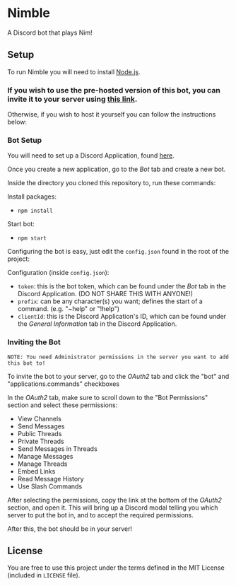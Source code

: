 # Nimble
A Discord bot that plays Nim!

## Setup
To run Nimble you will need to install [Node.js](https://nodejs.org/en/).

### If you wish to use the pre-hosted version of this bot, you can invite it to your server using [this link](https://discord.com/api/oauth2/authorize?client_id=904605503743737868&permissions=397284568064&scope=bot%20applications.commands).

Otherwise, if you wish to host it yourself you can follow the instructions below:

### Bot Setup

You will need to set up a Discord Application, found [here](https://discord.com/developers/applications).

Once you create a new application, go to the *Bot* tab and create a new bot.

Inside the directory you cloned this repository to, run these commands:

Install packages:
- `npm install`

Start bot:
- `npm start`
  
Configuring the bot is easy, just edit the `config.json` found in the root of the project:

Configuration (inside `config.json`):
- `token`: this is the bot token, which can be found under the *Bot* tab in the Discord Application. (DO NOT SHARE THIS WITH ANYONE!)
- `prefix`: can be any character(s) you want; defines the start of a command. (e.g. "~help" or "!help")
- `clientId`: this is the Discord Application's ID, which can be found under the *General Information* tab in the Discord Application.

### Inviting the Bot
```NOTE: You need Administrator permissions in the server you want to add this bot to!```

To invite the bot to your server, go to the *OAuth2* tab and click the "bot" and "applications.commands" checkboxes

In the *OAuth2* tab, make sure to scroll down to the "Bot Permissions" section and select these permissions:
- View Channels
- Send Messages
- Public Threads
- Private Threads
- Send Messages in Threads
- Manage Messages
- Manage Threads
- Embed Links
- Read Message History
- Use Slash Commands

After selecting the permissions, copy the link at the bottom of the *OAuth2* section, and open it.
This will bring up a Discord modal telling you which server to put the bot in, and to accept the required permissions.

After this, the bot should be in your server!

## License
You are free to use this project under the terms defined in the MIT License (included in `LICENSE` file).